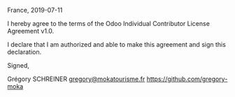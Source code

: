 France, 2019-07-11

I hereby agree to the terms of the Odoo Individual Contributor License
Agreement v1.0.

I declare that I am authorized and able to make this agreement and sign this
declaration.

Signed,

Grégory SCHREINER gregory@mokatourisme.fr https://github.com/gregory-moka
